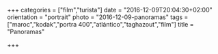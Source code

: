 +++
categories = ["film","turista"]
date = "2016-12-09T20:04:30+02:00"
orientation = "portrait"
photo = "2016-12-09-panoramas"
tags = ["maroc","kodak","portra 400","atlántico","taghazout","film"]
title = "Panoramas"

+++
